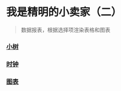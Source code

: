 # 我是精明的小卖家（二）

> 数据报表，根据选择项渲染表格和图表

### [小树](https://gesangs.github.io/IFE/js/34-36/test/test.svg)

### [时钟](https://gesangs.github.io/IFE/js/34-36/test/canvas.html)

### [图表](https://gesangs.github.io/IFE/js/34-36/index.html)





